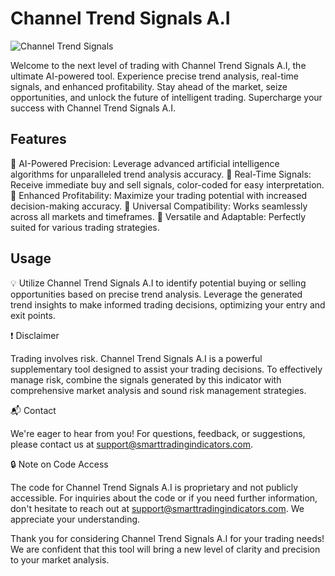 # Channel Trend Signals A.I

![Channel Trend Signals](./Channel%20Trend%20Signals%201D.png)

Welcome to the next level of trading with Channel Trend Signals A.I, the ultimate AI-powered tool. Experience precise trend analysis, real-time signals, and enhanced profitability. Stay ahead of the market, seize opportunities, and unlock the future of intelligent trading. Supercharge your success with Channel Trend Signals A.I.

## Features

🌟 AI-Powered Precision: Leverage advanced artificial intelligence algorithms for unparalleled trend analysis accuracy.
🌟 Real-Time Signals: Receive immediate buy and sell signals, color-coded for easy interpretation.
🌟 Enhanced Profitability: Maximize your trading potential with increased decision-making accuracy.
🌟 Universal Compatibility: Works seamlessly across all markets and timeframes.
🌟 Versatile and Adaptable: Perfectly suited for various trading strategies.

## Usage

💡 Utilize Channel Trend Signals A.I to identify potential buying or selling opportunities based on precise trend analysis. Leverage the generated trend insights to make informed trading decisions, optimizing your entry and exit points.

❗ Disclaimer

Trading involves risk. Channel Trend Signals A.I is a powerful supplementary tool designed to assist your trading decisions. To effectively manage risk, combine the signals generated by this indicator with comprehensive market analysis and sound risk management strategies.

📬 Contact

We're eager to hear from you! For questions, feedback, or suggestions, please contact us at support@smarttradingindicators.com.

🔒 Note on Code Access

The code for Channel Trend Signals A.I is proprietary and not publicly accessible. For inquiries about the code or if you need further information, don't hesitate to reach out at support@smarttradingindicators.com. We appreciate your understanding.

Thank you for considering Channel Trend Signals A.I for your trading needs! We are confident that this tool will bring a new level of clarity and precision to your market analysis.
